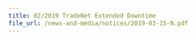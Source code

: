 ```yaml
---
title: 02/2019 TradeNet Extended Downtime  
file_url: /news-and-media/notices/2019-03-15-N.pdf
---
```


